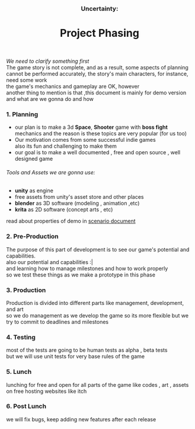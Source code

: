 <br />
<p align="center">

  <h3 align="center">Uncertainty:</h3>

   <h1 align="center"> Project Phasing </h1>
    
  <p h2 align="center">
    <br />

_We need to clarify something first_   
The game story is not complete, and as a result, some aspects of planning cannot be performed accurately, the story's main characters, for instance, need some work   
the game's mechanics and gameplay are OK, however  
another thing to mention is that ,this document is mainly for demo version and what are we gonna do and how

### 1.  Planning
 - our plan is to make a 3d **Space**, **Shooter** game with **boss fight** mechanics and the reason is these topics are  very popular (for us too)  
 - Our motivation comes from some successful indie games  
  also its fun and challenging to make them  
- our goal is to make a well documented , free and open source , well designed game  
###### Tools and Assets we are gonna use:
- **unity** as engine  
- free assets from unity's asset store and other places  
- **blender** as 3D software (modeling , animation ,etc)  
- **krita** as 2D software (concept arts , etc)   

read about properties of demo in [scenario document](Documentation/SCENARIO.md)   

### 2.  Pre-Production
The purpose of this part of development is to see our game's potential and capabilities.  
also our potential and capabilities :|  
and learning how to manage milestones and how to work properly  
so we test these things as we make a prototype in this phase

### 3.  Production
Production is divided into different parts like management, development, and art  
so we do management as we develop the game so its  more flexible but we try to commit to deadlines and milestones

### 4. Testing
most of the tests are going to be human tests as alpha , beta tests  
but we will use unit tests for very base rules of the game  
### 5. Lunch
lunching for free and open for all parts of the game like codes , art , assets on free  hosting websites like itch
### 6. Post Lunch 
we will fix bugs, keep adding new features after each release
